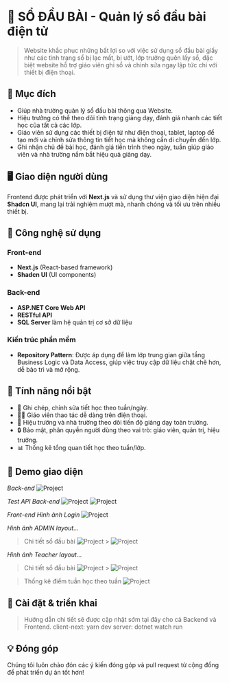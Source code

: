 # 📘 SỔ ĐẦU BÀI - Quản lý sổ đầu bài điện tử

> Website khắc phục những bất lợi so với việc sử dụng sổ đầu bài giấy như các tình trạng sổ bị lạc mất, bị ướt, lớp trưởng quên lấy sổ, đặc biệt website hỗ trợ giáo viên ghi sổ và chỉnh sửa ngay lập tức chỉ với thiết bị điện thoại.

## 🧠 Mục đích

- Giúp nhà trường quản lý sổ đầu bài thông qua Website.
- Hiệu trưởng có thể theo dõi tình trạng giảng dạy, đánh giá nhanh các tiết học của tất cả các lớp.
- Giáo viên sử dụng các thiết bị điện tử như điện thoại, tablet, laptop để tạo mới và chỉnh sửa thông tin tiết học mà không cần di chuyển đến lớp.
- Ghi nhận chủ đề bài học, đánh giá tiến trình theo ngày, tuần giúp giáo viên và nhà trường nắm bắt hiệu quả giảng dạy.

## 🖥️ Giao diện người dùng

Frontend được phát triển với **Next.js** và sử dụng thư viện giao diện hiện đại **Shadcn UI**, mang lại trải nghiệm mượt mà, nhanh chóng và tối ưu trên nhiều thiết bị.

## 🔧 Công nghệ sử dụng

### Front-end

- **Next.js** (React-based framework)
- **Shadcn UI** (UI components)

### Back-end

- **ASP.NET Core Web API**
- **RESTful API**
- **SQL Server** làm hệ quản trị cơ sở dữ liệu

### Kiến trúc phần mềm

- **Repository Pattern**: Được áp dụng để làm lớp trung gian giữa tầng Business Logic và Data Access, giúp việc truy cập dữ liệu chặt chẽ hơn, dễ bảo trì và mở rộng.

## 🚀 Tính năng nổi bật

- 📆 Ghi chép, chỉnh sửa tiết học theo tuần/ngày.
- 👨‍🏫 Giáo viên thao tác dễ dàng trên điện thoại.
- 🏫 Hiệu trưởng và nhà trường theo dõi tiến độ giảng dạy toàn trường.
- 🔒 Bảo mật, phân quyền người dùng theo vai trò: giáo viên, quản trị, hiệu trưởng.
- 📊 Thống kê tổng quan tiết học theo tuần/lớp.

## 📸 Demo giao diện

_Back-end_
![Project](./client-next/public/images/diagram_Sodaubai.png)

_Test API Back-end_
![Project](./client-next/public/images/server1.png)
![Project](./client-next/public/images/server2.png)

_Front-end_
_Hình ảnh Login_
![Project](./client-next/public/images/login_sdb.png)

_Hình ảnh ADMIN layout..._

> Chi tiết sổ đầu bài
> ![Project](./client-next/public/images/sodaubai_chitiet.png) > ![Project](./client-next/public/images/sodaubai_chitiet2.png)

_Hình ảnh Teacher layout..._

> Chi tiết sổ đầu bài
> ![Project](./client-next/public/images/sodaubai_teacher1.png) > ![Project](./client-next/public/images/sodaubai_teacher2_chitiet.png)

> Thống kê điểm tuần học theo tuần
> ![Project](./client-next/public/images/thongke1.png)

## 📂 Cài đặt & triển khai

> Hướng dẫn chi tiết sẽ được cập nhật sớm tại đây cho cả Backend và Frontend.
> client-next: yarn dev
> server: dotnet watch run

## 💡 Đóng góp

Chúng tôi luôn chào đón các ý kiến đóng góp và pull request từ cộng đồng để phát triển dự án tốt hơn!
